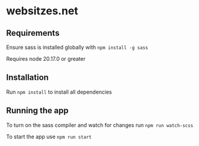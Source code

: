# websitzes.net

## Requirements

Ensure sass is installed globally with `npm install -g sass`

Requires node 20.17.0 or greater

## Installation

Run `npm install` to install all dependencies

## Running the app

To turn on the sass compiler and watch for changes run `npm run watch-scss`

To start the app use `npm run start`